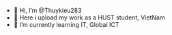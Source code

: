 - 👋 Hi, I’m @Thuykieu283
- 👀 Here i upload my work as a HUST student, VietNam
- 🌱 I’m currently learning IT, Global ICT
